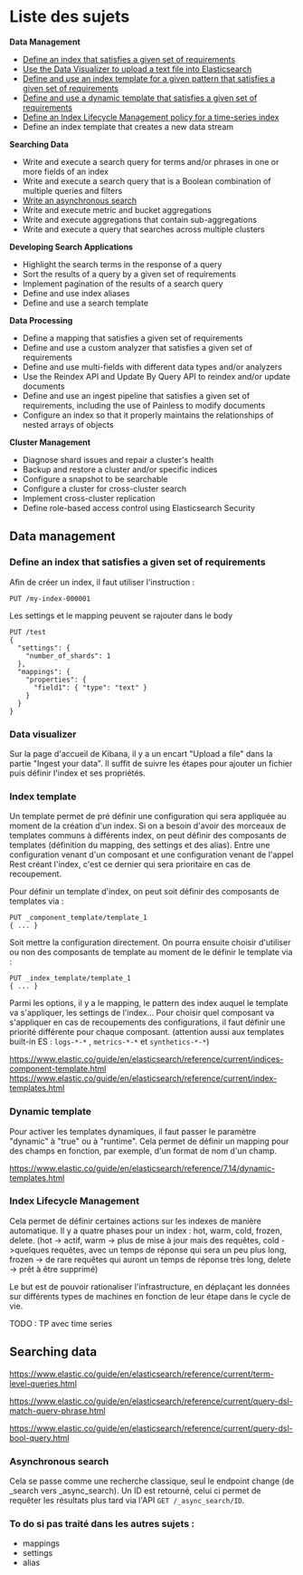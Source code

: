 # Liste des sujets



**Data Management**

- [Define an index that satisfies a given set of requirements](#define-an-index-that-satisfies-a-given-set-of-requirements)
- [Use  the Data Visualizer to upload a text file into Elasticsearch](#data-visualizer)
- [Define and use an index template for a given pattern that satisfies a given set of requirements](#index-template)
- [Define and use a dynamic template that satisfies a given set of requirements](#dynamic-template)
- [Define an Index Lifecycle Management policy for a time-series index](index-lifecycle-management)
- Define an index template that creates a new data stream

**Searching Data**

- Write and execute a search query for terms and/or phrases in one or more fields of an index
- Write and execute a search query that is a Boolean combination of multiple queries and filters
-  [Write an asynchronous search](asynchronous-search)
- Write and execute metric and bucket aggregations
- Write and execute aggregations that contain sub-aggregations
- Write and execute a query that searches across multiple clusters

**Developing Search Applications**

- Highlight the search terms in the response of a query
- Sort the results of a query by a given set of requirements
- Implement pagination of the results of a search query
- Define and use index aliases
- Define and use a search template

**Data Processing**

- Define a mapping that satisfies a given set of requirements
- Define and use a custom analyzer that satisfies a given set of requirements
- Define and use multi-fields with different data types and/or analyzers
- Use the Reindex API and Update By Query API to reindex and/or update documents
- Define and use an ingest pipeline that satisfies a given set of requirements, including the use of Painless to modify documents
- Configure an index so that it properly maintains the relationships of nested arrays of objects

**Cluster Management**

- Diagnose shard issues and repair a cluster's health
- Backup and restore a cluster and/or specific indices
-  Configure a snapshot to be searchable
- Configure a cluster for cross-cluster search
- Implement cross-cluster replication
- Define role-based access control using Elasticsearch Security



## Data management

### Define an index that satisfies a given set of requirements

Afin de créer un index, il faut utiliser l'instruction :

```console
PUT /my-index-000001
```

Les settings et le mapping peuvent se rajouter dans le body

```console
PUT /test
{
  "settings": {
    "number_of_shards": 1
  },
  "mappings": {
    "properties": {
      "field1": { "type": "text" }
    }
  }
}
```

### Data visualizer

Sur la page d'accueil de Kibana, il y a un encart "Upload a file" dans la partie "Ingest your data". Il suffit de suivre les étapes pour ajouter un fichier puis définir l'index et ses propriétés.

### Index template

Un template permet de pré définir une configuration qui sera appliquée au moment de la création d'un index. Si on a besoin d'avoir des morceaux de templates communs à différents index, on peut définir des composants de templates (définition du mapping, des settings et des alias). Entre une configuration venant d'un composant et une configuration venant de l'appel Rest créant l'index, c'est ce dernier qui sera prioritaire en cas de recoupement.

Pour définir un template d'index, on peut soit définir des composants de templates via :

```console
PUT _component_template/template_1
{ ... }
```
Soit mettre la configuration directement. On pourra ensuite choisir d'utiliser ou non des composants de template au moment de le définir le template via :
```console
PUT _index_template/template_1
{ ... }
```
Parmi les options, il y a le mapping, le pattern des index auquel le template va s'appliquer, les settings de l'index... Pour choisir quel composant va s'appliquer en cas de recoupements des configurations, il faut définir une priorité différente pour chaque composant. (attention aussi aux templates built-in ES : `logs-*-*` , `metrics-*-*` et `synthetics-*-*`)

https://www.elastic.co/guide/en/elasticsearch/reference/current/indices-component-template.html
https://www.elastic.co/guide/en/elasticsearch/reference/current/index-templates.html


### Dynamic template

Pour activer les templates dynamiques, il faut passer le paramètre "dynamic" à "true" ou à "runtime". Cela permet de définir un mapping pour des champs en fonction, par exemple, d'un format de nom d'un champ.  

https://www.elastic.co/guide/en/elasticsearch/reference/7.14/dynamic-templates.html



### Index Lifecycle Management

Cela permet de définir certaines actions sur les indexes de manière automatique. Il y a quatre phases pour un index : hot, warm, cold, frozen, delete. (hot -> actif, warm -> plus de mise à jour mais des requêtes, cold ->quelques requêtes, avec un temps de réponse qui sera un peu plus long, frozen -> de rare requêtes qui auront un temps de réponse très long, delete -> prêt à être supprimé)

Le but est de pouvoir rationaliser l'infrastructure, en déplaçant les données sur différents types de machines en fonction de leur étape dans le cycle de vie.



TODO : TP avec time series





## Searching data

https://www.elastic.co/guide/en/elasticsearch/reference/current/term-level-queries.html

https://www.elastic.co/guide/en/elasticsearch/reference/current/query-dsl-match-query-phrase.html

https://www.elastic.co/guide/en/elasticsearch/reference/current/query-dsl-bool-query.html

### Asynchronous search

Cela se passe comme une recherche classique, seul le endpoint change (de \_search vers \_async_search). Un ID est retourné, celui ci permet de requêter les résultats plus tard via l'API `GET /_async_search/ID`.



### To do si pas traité dans les autres sujets :
- mappings
- settings
- alias

